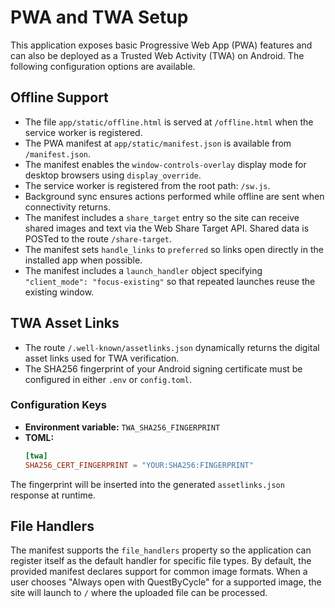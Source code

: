 # PWA and TWA Setup

This application exposes basic Progressive Web App (PWA) features and can also be deployed as a Trusted Web Activity (TWA) on Android. The following configuration options are available.

## Offline Support
- The file `app/static/offline.html` is served at `/offline.html` when the service worker is registered.
- The PWA manifest at `app/static/manifest.json` is available from `/manifest.json`.
- The manifest enables the `window-controls-overlay` display mode for desktop browsers using `display_override`.
- The service worker is registered from the root path: `/sw.js`.
- Background sync ensures actions performed while offline are sent when
  connectivity returns.
- The manifest includes a `share_target` entry so the site can receive shared
  images and text via the Web Share Target API. Shared data is POSTed to the
  route `/share-target`.
- The manifest sets `handle_links` to `preferred` so links open directly in the
  installed app when possible.
- The manifest includes a `launch_handler` object specifying `"client_mode": "focus-existing"` so that repeated launches reuse the existing window.

## TWA Asset Links
- The route `/.well-known/assetlinks.json` dynamically returns the digital asset links used for TWA verification.
- The SHA256 fingerprint of your Android signing certificate must be configured in either `.env` or `config.toml`.

### Configuration Keys
- **Environment variable:** `TWA_SHA256_FINGERPRINT`
- **TOML:**
  ```toml
  [twa]
  SHA256_CERT_FINGERPRINT = "YOUR:SHA256:FINGERPRINT"
  ```

The fingerprint will be inserted into the generated `assetlinks.json` response at runtime.

## File Handlers

The manifest supports the `file_handlers` property so the application can register
itself as the default handler for specific file types. By default, the provided
manifest declares support for common image formats. When a user chooses
"Always open with QuestByCycle" for a supported image, the site will launch to
`/` where the uploaded file can be processed.
